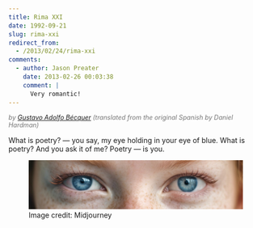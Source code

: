 ```yaml
---
title: Rima XXI
date: 1992-09-21
slug: rima-xxi
redirect_from:
  - /2013/02/24/rima-xxi
comments:
  - author: Jason Preater
    date: 2013-02-26 00:03:38
    comment: |
      Very romantic!
---
```

<p style="color:#777;font-style:italic;font-size:90%;">by <a class="zem_slink" title="Gustavo Adolfo Bécquer" href="http://en.wikipedia.org/wiki/Gustavo_Adolfo_B%C3%A9cquer" target="_blank" rel="wikipedia">Gustavo Adolfo Bécquer</a> (translated from the original Spanish by Daniel Hardman)</p>

<p class="poetry">What is poetry? &mdash; you say,
my eye holding in your eye of blue.
What is poetry? And you ask it of me?
Poetry &mdash; is you.</p>

<figure><img class=" wp-image-144 " alt="blue eyes" src="assets/blue-eyes.jpg" /><figcaption>Image credit: Midjourney</figcaption></figure>
